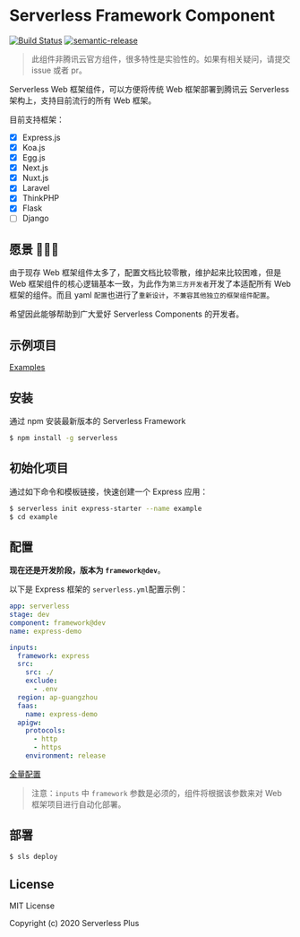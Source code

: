 # Serverless Framework Component

[![Build Status](https://github.com/serverless-plus/tencent-framework/workflows/Test/badge.svg?branch=master)](https://github.com/serverless-plus/tencent-framework/actions?query=workflow:Test+branch:master)
[![semantic-release](https://img.shields.io/badge/%20%20%F0%9F%93%A6%F0%9F%9A%80-semantic--release-e10079.svg)](https://github.com/semantic-release/semantic-release)

> 此组件非腾讯云官方组件，很多特性是实验性的。如果有相关疑问，请提交 issue 或者 pr。

Serverless Web 框架组件，可以方便将传统 Web 框架部署到腾讯云 Serverless 架构上，支持目前流行的所有 Web 框架。

目前支持框架：

- [x] Express.js
- [x] Koa.js
- [x] Egg.js
- [x] Next.js
- [x] Nuxt.js
- [x] Laravel
- [x] ThinkPHP
- [x] Flask
- [ ] Django

## 愿景 🚀🚀🚀

由于现存 Web 框架组件太多了，配置文档比较零散，维护起来比较困难，但是 Web 框架组件的核心逻辑基本一致，为此作为`第三方开发者`开发了本适配所有 Web 框架的组件。而且 yaml `配置`也进行了`重新设计`，`不兼容其他独立的框架组件配置`。

希望因此能够帮助到广大爱好 Serverless Components 的开发者。

## 示例项目

[Examples](./examples)

## 安装

通过 npm 安装最新版本的 Serverless Framework

```bash
$ npm install -g serverless
```

## 初始化项目

通过如下命令和模板链接，快速创建一个 Express 应用：

```bash
$ serverless init express-starter --name example
$ cd example
```

## 配置

**现在还是开发阶段，版本为 `framework@dev`**。

以下是 Express 框架的 `serverless.yml`配置示例：

```yml
app: serverless
stage: dev
component: framework@dev
name: express-demo

inputs:
  framework: express
  src:
    src: ./
    exclude:
      - .env
  region: ap-guangzhou
  faas:
    name: express-demo
  apigw:
    protocols:
      - http
      - https
    environment: release
```

[全量配置](./docs/configure.md)

> 注意：`inputs` 中 `framework` 参数是必须的，组件将根据该参数来对 Web 框架项目进行自动化部署。

## 部署

```bash
$ sls deploy
```

## License

MIT License

Copyright (c) 2020 Serverless Plus
